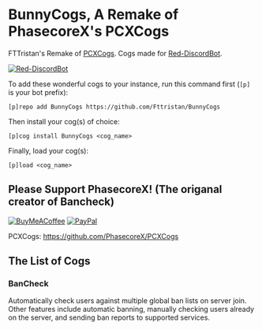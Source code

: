 # BunnyCogs, A Remake of PhasecoreX's PCXCogs
FTTristan's Remake of [PCXCogs](https://github.com/PhasecoreX/PCXCogs). Cogs made for [Red-DiscordBot](https://github.com/Cog-Creators/Red-DiscordBot/releases).

[![Red-DiscordBot](https://img.shields.io/badge/red--discordbot-v3-red)](https://github.com/Cog-Creators/Red-DiscordBot/releases)


To add these wonderful cogs to your instance, run this command first (`[p]` is your bot prefix):

```
[p]repo add BunnyCogs https://github.com/Fttristan/BunnyCogs
```

Then install your cog(s) of choice:

```
[p]cog install BunnyCogs <cog_name>
```

Finally, load your cog(s):

```
[p]load <cog_name>
```

## Please Support PhasecoreX! (The origanal creator of Bancheck)

[![BuyMeACoffee](https://img.shields.io/badge/buy%20me%20a%20coffee-donate-orange)](https://buymeacoff.ee/phasecorex)
[![PayPal](https://img.shields.io/badge/paypal-donate-blue)](https://paypal.me/pcx)

PCXCogs: https://github.com/PhasecoreX/PCXCogs

## The List of Cogs

### BanCheck

Automatically check users against multiple global ban lists on server join. Other features include automatic banning, manually checking users already on the server, and sending ban reports to supported services.

